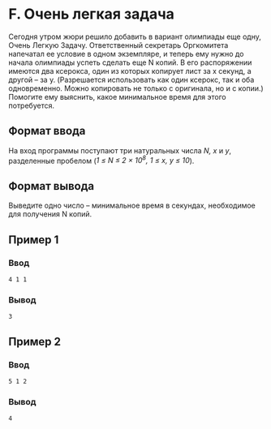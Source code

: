 # F. Очень легкая задача

Сегодня утром жюри решило добавить в вариант олимпиады еще одну, Очень Легкую Задачу. Ответственный секретарь
Оргкомитета напечатал ее условие в одном экземпляре, и теперь ему нужно до начала олимпиады успеть сделать еще N копий.
В его распоряжении имеются два ксерокса, один из которых копирует лист за х секунд, а другой – за y. (Разрешается
использовать как один ксерокс, так и оба одновременно. Можно копировать не только с оригинала, но и с копии.) Помогите
ему выяснить, какое минимальное время для этого потребуется.

## Формат ввода

На вход программы поступают три натуральных числа _N, x_ и _y_, разделенные пробелом (_1 ≤ N ≤ 2 × 10<sup>8</sup>, 1 ≤
x, y ≤ 10_).

## Формат вывода

Выведите одно число – минимальное время в секундах, необходимое для получения N копий.

## Пример 1

### Ввод

    4 1 1

### Вывод

    3

## Пример 2

### Ввод

    5 1 2

### Вывод

    4
